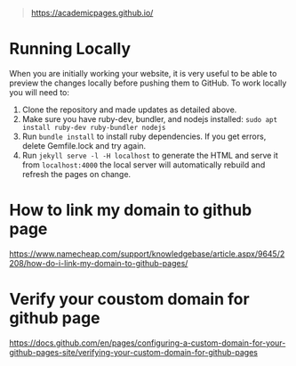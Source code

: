 

> https://academicpages.github.io/

# Running Locally

When you are initially working your website, it is very useful to be able to preview the changes locally before pushing them to GitHub. To work locally you will need to:

1. Clone the repository and made updates as detailed above.
1. Make sure you have ruby-dev, bundler, and nodejs installed: `sudo apt install ruby-dev ruby-bundler nodejs`
1. Run `bundle install` to install ruby dependencies. If you get errors, delete Gemfile.lock and try again.
1. Run `jekyll serve -l -H localhost` to generate the HTML and serve it from `localhost:4000` the local server will automatically rebuild and refresh the pages on change.

# How to link my domain to github page

https://www.namecheap.com/support/knowledgebase/article.aspx/9645/2208/how-do-i-link-my-domain-to-github-pages/

# Verify your coustom domain for github page

https://docs.github.com/en/pages/configuring-a-custom-domain-for-your-github-pages-site/verifying-your-custom-domain-for-github-pages
